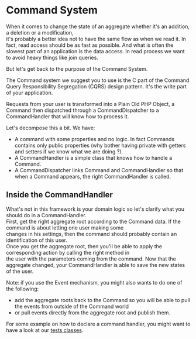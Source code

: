 # Command System

When it comes to change the state of an aggregate whether it's an addition, a deletion or a modification,  
it's probably a better idea not to have the same flow as when we read it.
In fact, read access should be as fast as possible. And what is often the slowest part of an application is the data access.
In read process we want to avoid heavy things like join queries.

But let's get back to the purpose of the Command System.

The Command system we suggest you to use is the C part of the Command Query Responsibility Segregation (CQRS) design pattern.
It's the write part of your application.

Requests from your user is transformed into a Plain Old PHP Object, a Command then dispatched through a CommandDispatcher to a CommandHandler that will know how to process it.

Let's decompose this a bit. We have:
- A command with some properties and no logic. In fact Commands contains only public properties (why bother having private with getters and setters if we know what we are doing ?).
- A CommandHandler is a simple class that knows how to handle a Command.
- A CommandDispatcher links Command and CommandHandler so that when a Command appears, the right CommandHandler is called.

## Inside the CommandHandler

What's not in this framework is your domain logic so let's clarify what you should do in a CommandHandler.  
First, get the right aggregate root according to the Command data. If the command is about letting one user making some  
changes in his settings, then the command should probably contain an identification of this user.  
Once you get the aggregate root, then you'll be able to apply the corresponding action by calling the right method in  
the user with the parameters coming from the command.
Now that the aggregate changed, your CommandHandler is able to save the new states of the user.

Note: if you use the Event mechanism, you might also wants to do one of the following:
- add the aggregate roots back to the Command so you will be able to pull the events from outside of the Command world
- or pull events directly from the aggregate root and publish them.

For some example on how to declare a command handler, you might want to have a look at our [tests classes](/tests/Command/Sample).
